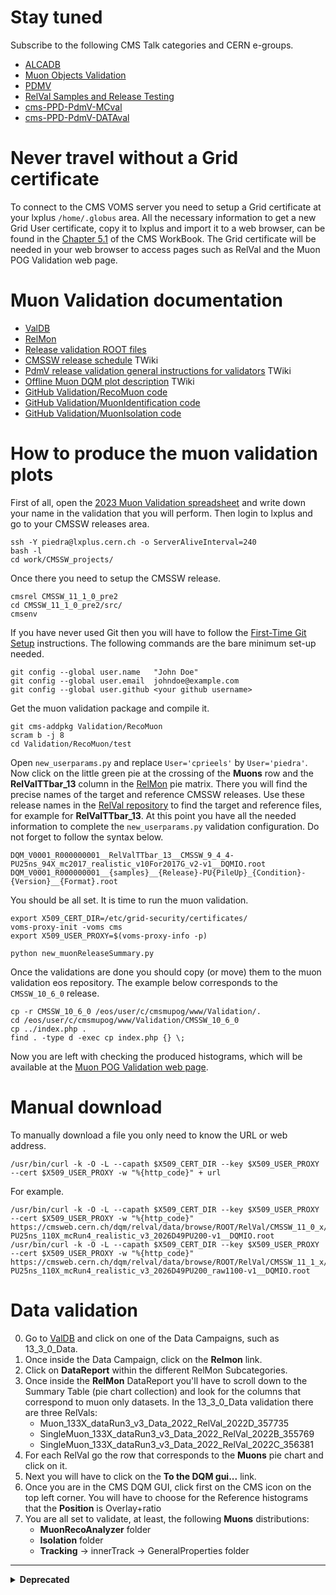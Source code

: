 # Stay tuned

Subscribe to the following CMS Talk categories and CERN e-groups.

* [ALCADB](https://cms-talk.web.cern.ch/c/ppd/alca/108)
* [Muon Objects Validation](https://cms-talk.web.cern.ch/c/muons/muon-object-validation/175)
* [PDMV](https://cms-talk.web.cern.ch/c/ppd/pdmv/107)
* [RelVal Samples and Release Testing](https://cms-talk.web.cern.ch/c/ppd/pdmv/relval/111)
* [cms-PPD-PdmV-MCval](https://e-groups.cern.ch/e-groups/Egroup.do?egroupName=cms-PPD-PdmV-MCval)
* [cms-PPD-PdmV-DATAval](https://e-groups.cern.ch/e-groups/Egroup.do?egroupName=cms-PPD-PdmV-DATAval)

  
# Never travel without a Grid certificate

To connect to the CMS VOMS server you need to setup a Grid certificate at your lxplus `/home/.globus` area. All the necessary information to get a new Grid User certificate, copy it to lxplus and import it to a web browser, can be found in the [Chapter 5.1](https://twiki.cern.ch/twiki/bin/view/CMSPublic/WorkBookStartingGrid) of the CMS WorkBook. The Grid certificate will be needed in your web browser to access pages such as RelVal and the Muon POG Validation web page.


# Muon Validation documentation

* [ValDB](https://cms-pdmv.cern.ch/valdb/)
* [RelMon](https://cms-pdmv.cern.ch/relmon/)
* [Release validation ROOT files](https://cmsweb.cern.ch/dqm/relval/data/browse/ROOT/RelVal/)
* [CMSSW release schedule](https://twiki.cern.ch/twiki/bin/view/CMS/ReleaseSchedule) TWiki
* [PdmV release validation general instructions for validators](https://twiki.cern.ch/twiki/bin/viewauth/CMS/PdmVRelValValidatorInstruction) TWiki
* [Offline Muon DQM plot description](https://twiki.cern.ch/twiki/bin/view/CMS/MuonsDQMPlots) TWiki
* [GitHub Validation/RecoMuon code](https://github.com/cms-sw/cmssw/tree/master/Validation/RecoMuon)
* [GitHub Validation/MuonIdentification code](https://github.com/cms-sw/cmssw/tree/master/Validation/MuonIdentification) 
* [GitHub Validation/MuonIsolation code](https://github.com/cms-sw/cmssw/tree/master/Validation/MuonIsolation)


# How to produce the muon validation plots

First of all, open the [2023 Muon Validation spreadsheet](https://docs.google.com/spreadsheets/d/1JrD1fEHujlLBdoDZtHuaWeM2SX5UTlgUMU9hTUxBjeY/edit#gid=104726132) and write down your name in the validation that you will perform. Then login to lxplus and go to your CMSSW releases area.

    ssh -Y piedra@lxplus.cern.ch -o ServerAliveInterval=240
    bash -l
    cd work/CMSSW_projects/

Once there you need to setup the CMSSW release.

    cmsrel CMSSW_11_1_0_pre2
    cd CMSSW_11_1_0_pre2/src/
    cmsenv

If you have never used Git then you will have to follow the [First-Time Git Setup](https://git-scm.com/book/en/v2/Getting-Started-First-Time-Git-Setup) instructions. The following commands are the bare minimum set-up needed.

    git config --global user.name   "John Doe"
    git config --global user.email  johndoe@example.com
    git config --global user.github <your github username>

Get the muon validation package and compile it. 

    git cms-addpkg Validation/RecoMuon
    scram b -j 8
    cd Validation/RecoMuon/test

Open `new_userparams.py` and replace `User='cprieels'` by `User='piedra'`. Now click on the little green pie at the crossing of the **Muons** row and the **RelValTTbar_13** column in the [RelMon](https://cms-pdmv.cern.ch/relmon/) pie matrix. There you will find the precise names of the target and reference CMSSW releases. Use these release names in the [RelVal repository](https://cmsweb.cern.ch/dqm/relval/data/browse/ROOT/RelVal/) to find the target and reference files, for example for **RelValTTbar_13**. At this point you have all the needed information to complete the `new_userparams.py` validation configuration. Do not forget to follow the syntax below.

    DQM_V0001_R000000001__RelValTTbar_13__CMSSW_9_4_4-PU25ns_94X_mc2017_realistic_v10For2017G_v2-v1__DQMIO.root
    DQM_V0001_R000000001__{samples}__{Release}-PU{PileUp}_{Condition}-{Version}__{Format}.root

You should be all set. It is time to run the muon validation.
    
    export X509_CERT_DIR=/etc/grid-security/certificates/
    voms-proxy-init -voms cms
    export X509_USER_PROXY=$(voms-proxy-info -p)
    
    python new_muonReleaseSummary.py
        
Once the validations are done you should copy (or move) them to the muon validation eos repository. The example below corresponds to the `CMSSW_10_6_0` release.

    cp -r CMSSW_10_6_0 /eos/user/c/cmsmupog/www/Validation/.
    cd /eos/user/c/cmsmupog/www/Validation/CMSSW_10_6_0
    cp ../index.php .
    find . -type d -exec cp index.php {} \;
    
Now you are left with checking the produced histograms, which will be available at the [Muon POG Validation web page](https://cms-muonpog.web.cern.ch/cms-muonpog/Validation/).


# Manual download

To manually download a file you only need to know the URL or web address.

    /usr/bin/curl -k -O -L --capath $X509_CERT_DIR --key $X509_USER_PROXY --cert $X509_USER_PROXY -w "%{http_code}" + url
    
For example.

    /usr/bin/curl -k -O -L --capath $X509_CERT_DIR --key $X509_USER_PROXY --cert $X509_USER_PROXY -w "%{http_code}" https://cmsweb.cern.ch/dqm/relval/data/browse/ROOT/RelVal/CMSSW_11_0_x/DQM_V0001_R000000001__RelValZMM_14__CMSSW_11_0_0-PU25ns_110X_mcRun4_realistic_v3_2026D49PU200-v1__DQMIO.root
    /usr/bin/curl -k -O -L --capath $X509_CERT_DIR --key $X509_USER_PROXY --cert $X509_USER_PROXY -w "%{http_code}" https://cmsweb.cern.ch/dqm/relval/data/browse/ROOT/RelVal/CMSSW_11_1_x/DQM_V0001_R000000001__RelValZMM_14__CMSSW_11_1_1-PU25ns_110X_mcRun4_realistic_v3_2026D49PU200_raw1100-v1__DQMIO.root


# Data validation

0. Go to [ValDB](https://cms-pdmv.cern.ch/valdb/) and click on one of the Data Campaigns, such as 13_3_0_Data.
1. Once inside the Data Campaign, click on the **Relmon** link.
2. Click on **DataReport** within the different RelMon Subcategories.
3. Once inside the **RelMon** DataReport you'll have to scroll down to the Summary Table (pie chart collection) and look for the columns that correspond to muon only datasets. In the 13_3_0_Data validation there are three RelVals:
   * Muon_133X_dataRun3_v3_Data_2022_RelVal_2022D_357735
   * SingleMuon_133X_dataRun3_v3_Data_2022_RelVal_2022B_355769
   * SingleMuon_133X_dataRun3_v3_Data_2022_RelVal_2022C_356381
4. For each RelVal go the row that corresponds to the **Muons** pie chart and click on it.
5. Next you will have to click on the **To the DQM gui...** link.
6. Once you are in the CMS DQM GUI, click first on the CMS icon on the top left corner. You will have to choose for the Reference histograms that the **Position** is Overlay+ratio
7. You are all set to validate, at least, the following **Muons** distributions:
   * **MuonRecoAnalyzer** folder
   * **Isolation** folder
   * **Tracking** -> innerTrack -> GeneralProperties folder


***
<details>
  <summary><b>Deprecated</b></summary>

# How to use DQM RelVal

To make more exhaustive validation studies it is recommended to use DQM RelVal, following the steps below.

0. Go to [DQM RelVal](https://cmsweb.cern.ch/dqm/relval/).
1. Click on **Run #**.
2. Enter the release (10_0_0) in the **Search** box.
3. Check the option **Vary By** Any.
4. Find a target dataset.
   * /RelValTTbar_13/CMSSW_10_0_0-PUpmx25ns_100X_upgrade2018_realistic_v6-v1/DQMIO
5. Find a reference dataset.
   * /RelValTTbar_13/CMSSW_10_0_0-PU25ns_100X_upgrade2018_realistic_v6_mahiOFF-v1/DQMIO
6. Click on **10_0_0(1)** in the target dataset.
7. Click on the CMS icon.
   * Paste the reference dataset in the first **Dataset** box.
   * Choose **Show reference:** For all.
   * Choose **Position:** Overlay+ratio.
   * Click again on the CMS icon.
8. Click on **Workspace**.
9. Click on **Everything**.
10. Click on **Muons**.

And you are ready to validate!

  
  # Known issues or features

  **2020/03/12, Muon validation changes from CMSSW_11_1_0_pre2.** The following distributions were introduced in the Muon validation from the CMSSW_11_1_0_pre2 release:

    displacedGlobalMuons
    displacedStandAloneMuons
    displacedTrks
    pfMuonTrks
    recoMuonTrks
    tunepMuonTrks

 In a similar fashion, the following distributions were removed from the Muon validation from the CMSSW_11_1_0_pre2 release:

    probeTrks_MABH_vs_TABH  
    DQMData           
    PDF                
    RecoMuonV             
    seedsOfSTAMuons
    standAloneMuons
    probeTrks_TkAsso

 **2019/12/20, CMS geometries.** This [README](https://github.com/cms-sw/cmssw/blob/master/Configuration/Geometry/README.md) contains short descriptions of the different CMS Run 3 and Phase2 geometries.

  **2018/02/26, FullSim.** The MuonAssociatorByHits (MABH) is used for all the plots made by the MuonTrackValidator and by the RecoMuonValidator. Giovanni Abbiendi introduced a comparison with the associator used by the TrackingPOG (TABH) (which can run *only* on inner tracks) to keep under control the comparison of results obtained with our code and theirs (on inner tracks with pt > 4 GeV). This serves to avoid that low level changes in the tracking simulation/validation could go unnoticed by us. Only large discrepancies between them should be alarming, not the small differences that we see on the fake rates (while on the efficiencies they are in perfect agreement).

 **2018/02/22, FastSim.** The fake rates cannot be compared with and without pmx. There aren't tracking particles with pmx, and this implies a much higher fake rate. On the other hand, the efficiencies can be compared.
 
</details>
